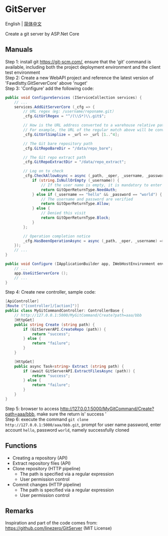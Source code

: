 # GitServer

English | [简体中文](./README-zh.md)

Create a git server by ASP.Net Core

## Manuals

Step 1: install git <https://git-scm.com/>, ensure that the 'git' command is available, including both the project deployment environment and the client test environment  
Step 2: Create a new WebAPI project and reference the latest version of 'Fawdlstty.GitServerCore' above 'nuget'  
Step 3: 'Configure' add the following code:

```csharp
public void ConfigureServices (IServiceCollection services) {
    // ...
    services.AddGitServerCore (_cfg => {
        // URL regex（eg: /username/reponame.git）
        _cfg.GitUrlRegex = "^/(\\S*)\\.git$";

        // How is the URL address converted to a warehouse relative path
        // For example, the URL of the regular match above will be converted to username/reponame
        _cfg.GitUrlSimplize = _url => _url [1..^4];

        // The Git bare repository path
        _cfg.GitRepoBareDir = "/data/repo_bare";

        // The Git repo extract path
        _cfg.GitRepoExtractDir = "/data/repo_extract";

        // Log on to check
        _cfg.CheckAllowAsync = async (_path, _oper, _username, _password) => {
            if (string.IsNullOrEmpty (_username)) {
                // If the user name is empty, it is mandatory to enter the user name
                return GitOperReturnType.NeedAuth;
            } else if (_username == "hello" && _password == "world") {
                // The username and password are verified
                return GitOperReturnType.Allow;
            } else {
                // Denied this visit
                return GitOperReturnType.Block;
            }
        };

        // Operation completion notice
        _cfg.HasBeenOperationAsync = async (_path, _oper, _username) => await Task.Yield ();
    });
    // ...
}

public void Configure (IApplicationBuilder app, IWebHostEnvironment env) {
    // ...
    app.UseGitServerCore ();
    // ...
}
```

Step 4: Create new controller, sample code:

```csharp
[ApiController]
[Route ("[controller]/[action]")]
public class MyGitCommandController: ControllerBase {
    // http://127.0.0.1:5000/MyGitCommand/Create?path=aaa/bbb
    [HttpGet]
    public string Create (string path) {
        if (GitServerAPI.CreateRepo (path)) {
            return "success";
        } else {
            return "failure";
        }
    }

    [HttpGet]
    public async Task<string> Extract (string path) {
        if (await GitServerAPI.ExtractFilesAsync (path)) {
            return "success";
        } else {
            return "failure";
        }
    }
}
```

Step 5: browser to access <http://127.0.0.1:5000/MyGitCommand/Create?path=aaa/bbb>, make sure the return is' success '  
Step 6: execute the command `git clone http://127.0.0.1:5000/aaa/bbb.git`, prompt for user name password, enter account `hello`, password `world`, namely successfully cloned

## Functions

- Creating a repository (API)
- Extract repository files (API)
- Clone repository (HTTP pipeline)
	+ The path is specified via a regular expression
	+ User permission control
- Commit changes (HTTP pipeline)
	+ The path is specified via a regular expression
	+ User permission control

## Remarks

Inspiration and part of the code comes from: <https://github.com/linezero/GitServer> (MIT License)
